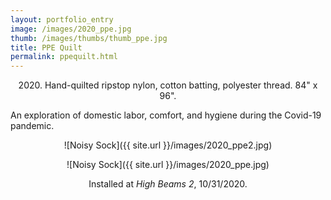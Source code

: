 ```yaml
---
layout: portfolio_entry
image: /images/2020_ppe.jpg
thumb: /images/thumbs/thumb_ppe.jpg
title: PPE Quilt
permalink: ppequilt.html
---
```

<!--description-->
<div style="text-align:center" markdown="1">

2020\. Hand-quilted ripstop nylon, cotton batting, polyester thread. 84" x 96".

<div style="text-align:left" markdown="1">

An exploration of domestic labor, comfort, and hygiene during the Covid-19 pandemic.

<div style="text-align:center" markdown="1">

![Noisy Sock]({{ site.url }}/images/2020_ppe2.jpg)

![Noisy Sock]({{ site.url }}/images/2020_ppe.jpg)

Installed at <i>High Beams 2</i>, 10/31/2020.


</div>